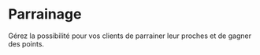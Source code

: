 # Parrainage

Gérez la possibilité pour vos clients de parrainer leur proches et de gagner des points.
